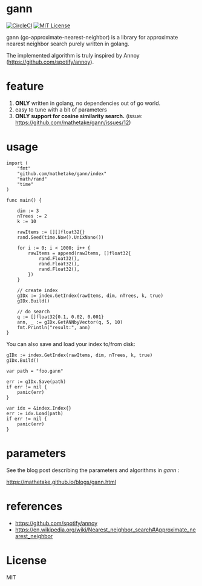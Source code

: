 # gann
[![CircleCI](https://circleci.com/gh/mathetake/gann.svg?style=shield&circle-token=9a6608c5baa7a400661a700127778a9ff8baeee3)](https://circleci.com/gh/mathetake/gann)
[![MIT License](http://img.shields.io/badge/license-MIT-blue.svg?style=flat)](LICENSE)

gann (go-approximate-nearest-neighbor) is a library for approximate nearest neighbor search purely written in golang.

The implemented algorithm is truly inspired by Annoy (https://github.com/spotify/annoy).

# feature
1. __ONLY__ written in golang, no dependencies out of go world.
2. easy to tune with a bit of parameters
3. __ONLY support for cosine similarity search.__ (issue: https://github.com/mathetake/gann/issues/12)

# usage

```golang
import (
	"fmt"
	"github.com/mathetake/gann/index"
	"math/rand"
	"time"
)

func main() {

	dim := 3
	nTrees := 2
	k := 10

	rawItems := [][]float32{}
	rand.Seed(time.Now().UnixNano())

	for i := 0; i < 1000; i++ {
		rawItems = append(rawItems, []float32{
			rand.Float32(),
			rand.Float32(),
			rand.Float32(),
		})
	}

	// create index
	gIDx := index.GetIndex(rawItems, dim, nTrees, k, true)
	gIDx.Build()

	// do search
	q := []float32{0.1, 0.02, 0.001}
	ann, _ := gIDx.GetANNbyVector(q, 5, 10)
	fmt.Println("result:", ann)
}
```


You can also save and load your index to/from disk:

```golang
gIDx := index.GetIndex(rawItems, dim, nTrees, k, true)
gIDx.Build()

var path = "foo.gann"

err := gIDx.Save(path)
if err != nil {
    panic(err)
}

var idx = &index.Index{}
err := idx.Load(path)
if err != nil {
    panic(err)
}
```

# parameters

See the blog post describing the parameters and algorithms in _gann_  :

https://mathetake.github.io/blogs/gann.html

# references

- https://github.com/spotify/annoy
- https://en.wikipedia.org/wiki/Nearest_neighbor_search#Approximate_nearest_neighbor

# License

MIT
